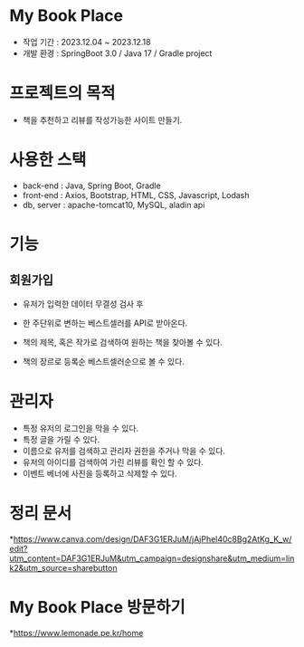# My Book Place
  * 작업 기간 : 2023.12.04 ~ 2023.12.18
  * 개발 환경 : SpringBoot 3.0 / Java 17 / Gradle project
# 프로젝트의 목적
 * 책을 추천하고 리뷰를 작성가능한 사이트 만들기.

# 사용한 스택
 * back-end : Java, Spring Boot, Gradle
 * front-end : Axios, Bootstrap, HTML, CSS, Javascript, Lodash
 * db, server :  apache-tomcat10, MySQL, aladin api 

# 기능
 ## 회원가입
  * 유저가 입력한 데이터 무결성 검사 후 

 * 한 주단위로 변하는 베스트셀러를 API로 받아온다.
 * 책의 제목, 혹은 작가로 검색하여 원하는 책을 찾아볼 수 있다.
 * 책의 장르로 등록순 베스트셀러순으로 볼 수 있다.

# 관리자
 * 특정 유저의 로그인을 막을 수 있다.
 * 특정 글을 가릴 수 있다.
 * 이름으로 유저를 검색하고 관리자 권한을 주거나 막을 수 있다.
 * 유저의 아이디를 검색하여 가린 리뷰를 확인 할 수 있다.
 * 이벤트 베너에 사진을 등록하고 삭제할 수 있다.

# 정리 문서
 *https://www.canva.com/design/DAF3G1ERJuM/jAjPhel40c8Bg2AtKg_K_w/edit?utm_content=DAF3G1ERJuM&utm_campaign=designshare&utm_medium=link2&utm_source=sharebutton

# My Book Place 방문하기
 *https://www.lemonade.pe.kr/home
